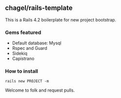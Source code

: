 ## chagel/rails-template 

This is a Rails 4.2 boilerplate for new project bootstrap.

### Gems featured

- Default database: Mysql
- Rspec and Guard 
- Sidekiq 
- Capistrano 

### How to install

`rails new PROJECT -m `

Welcome to folk and request pulls.
